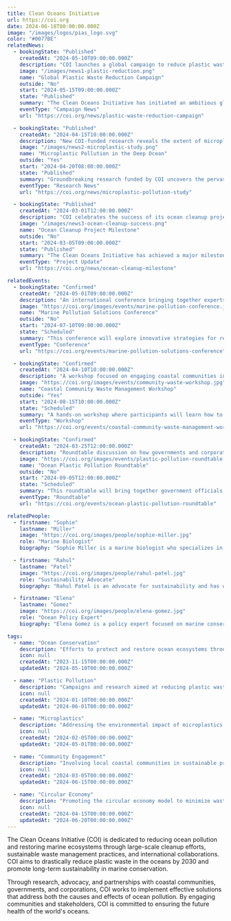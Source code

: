 ```yaml
---
title: Clean Oceans Initiative
url: https://coi.org
date: 2024-06-18T00:00:00.000Z
image: "/images/logos/pias_logo.svg"
color: "#0077BE"
relatedNews:
  - bookingState: "Published"
    createdAt: "2024-05-10T09:00:00.000Z"
    description: "COI launches a global campaign to reduce plastic waste in the oceans by 50% by 2030."
    image: "/images/news1-plastic-reduction.png"
    name: "Global Plastic Waste Reduction Campaign"
    outside: "No"
    start: "2024-05-15T09:00:00.000Z"
    state: "Published"
    summary: "The Clean Oceans Initiative has initiated an ambitious global campaign aimed at reducing plastic waste in the oceans by half by 2030 through collaboration with governments, corporations, and NGOs."
    eventType: "Campaign News"
    url: "https://coi.org/news/plastic-waste-reduction-campaign"

  - bookingState: "Published"
    createdAt: "2024-04-15T10:00:00.000Z"
    description: "New COI-funded research reveals the extent of microplastic pollution in the deep ocean and its impact on marine life."
    image: "/images/news2-microplastic-study.png"
    name: "Microplastic Pollution in the Deep Ocean"
    outside: "Yes"
    start: "2024-04-20T08:00:00.000Z"
    state: "Published"
    summary: "Groundbreaking research funded by COI uncovers the pervasive presence of microplastics in the deep ocean, posing significant threats to marine biodiversity."
    eventType: "Research News"
    url: "https://coi.org/news/microplastic-pollution-study"

  - bookingState: "Published"
    createdAt: "2024-03-01T12:00:00.000Z"
    description: "COI celebrates the success of its ocean cleanup project, which has removed over 10,000 tons of waste from coastal regions in the past year."
    image: "/images/news3-ocean-cleanup-success.png"
    name: "Ocean Cleanup Project Milestone"
    outside: "No"
    start: "2024-03-05T09:00:00.000Z"
    state: "Published"
    summary: "The Clean Oceans Initiative has achieved a major milestone in its mission to restore ocean health by removing over 10,000 tons of waste from coastlines across five continents."
    eventType: "Project Update"
    url: "https://coi.org/news/ocean-cleanup-milestone"

relatedEvents:
  - bookingState: "Confirmed"
    createdAt: "2024-05-01T09:00:00.000Z"
    description: "An international conference bringing together experts to discuss solutions to marine pollution and ways to restore ocean ecosystems."
    image: "https://coi.org/images/events/marine-pollution-conference.jpg"
    name: "Marine Pollution Solutions Conference"
    outside: "No"
    start: "2024-07-10T09:00:00.000Z"
    state: "Scheduled"
    summary: "This conference will explore innovative strategies for reducing ocean pollution and restoring damaged marine ecosystems."
    eventType: "Conference"
    url: "https://coi.org/events/marine-pollution-solutions-conference"

  - bookingState: "Confirmed"
    createdAt: "2024-04-10T10:00:00.000Z"
    description: "A workshop focused on engaging coastal communities in sustainable waste management practices to reduce plastic pollution."
    image: "https://coi.org/images/events/community-waste-workshop.jpg"
    name: "Coastal Community Waste Management Workshop"
    outside: "Yes"
    start: "2024-08-15T10:00:00.000Z"
    state: "Scheduled"
    summary: "A hands-on workshop where participants will learn how to implement community-driven waste management solutions to prevent plastic pollution in the oceans."
    eventType: "Workshop"
    url: "https://coi.org/events/coastal-community-waste-management-workshop"

  - bookingState: "Confirmed"
    createdAt: "2024-03-25T12:00:00.000Z"
    description: "Roundtable discussion on how governments and corporations can collaborate to address ocean plastic pollution and implement circular economy principles."
    image: "https://coi.org/images/events/plastic-pollution-roundtable.jpg"
    name: "Ocean Plastic Pollution Roundtable"
    outside: "No"
    start: "2024-09-05T12:00:00.000Z"
    state: "Scheduled"
    summary: "This roundtable will bring together government officials, corporate leaders, and environmentalists to discuss large-scale strategies for reducing plastic pollution in oceans."
    eventType: "Roundtable"
    url: "https://coi.org/events/ocean-plastic-pollution-roundtable"

relatedPeople:
  - firstname: "Sophie"
    lastname: "Miller"
    image: "https://coi.org/images/people/sophie-miller.jpg"
    role: "Marine Biologist"
    biography: "Sophie Miller is a marine biologist who specializes in studying the effects of pollution on marine ecosystems, particularly the impact of microplastics on ocean biodiversity."

  - firstname: "Rahul"
    lastname: "Patel"
    image: "https://coi.org/images/people/rahul-patel.jpg"
    role: "Sustainability Advocate"
    biography: "Rahul Patel is an advocate for sustainability and has worked extensively with coastal communities to implement sustainable waste management practices that reduce plastic pollution in oceans."

  - firstname: "Elena"
    lastname: "Gomez"
    image: "https://coi.org/images/people/elena-gomez.jpg"
    role: "Ocean Policy Expert"
    biography: "Elena Gomez is a policy expert focused on marine conservation and ocean health. She works with international organizations to create policies aimed at reducing ocean pollution and restoring marine environments."

tags:
  - name: "Ocean Conservation"
    description: "Efforts to protect and restore ocean ecosystems through pollution reduction and habitat restoration."
    icon: null
    createdAt: "2023-11-15T00:00:00.000Z"
    updatedAt: "2024-05-10T00:00:00.000Z"

  - name: "Plastic Pollution"
    description: "Campaigns and research aimed at reducing plastic waste in oceans and mitigating its effects on marine life."
    icon: null
    createdAt: "2024-01-10T00:00:00.000Z"
    updatedAt: "2024-06-01T00:00:00.000Z"

  - name: "Microplastics"
    description: "Addressing the environmental impact of microplastics in oceans and their threat to marine ecosystems."
    icon: null
    createdAt: "2024-02-05T00:00:00.000Z"
    updatedAt: "2024-05-01T00:00:00.000Z"

  - name: "Community Engagement"
    description: "Involving local coastal communities in sustainable practices to reduce waste and protect marine environments."
    icon: null
    createdAt: "2024-03-05T00:00:00.000Z"
    updatedAt: "2024-06-15T00:00:00.000Z"

  - name: "Circular Economy"
    description: "Promoting the circular economy model to minimize waste and reduce plastic pollution in oceans."
    icon: null
    createdAt: "2024-04-15T00:00:00.000Z"
    updatedAt: "2024-06-20T00:00:00.000Z"
---
```


The Clean Oceans Initiative (COI) is dedicated to reducing ocean pollution and restoring marine ecosystems through large-scale cleanup efforts, sustainable waste management practices, and international collaborations. COI aims to drastically reduce plastic waste in the oceans by 2030 and promote long-term sustainability in marine conservation.

Through research, advocacy, and partnerships with coastal communities, governments, and corporations, COI works to implement effective solutions that address both the causes and effects of ocean pollution. By engaging communities and stakeholders, COI is committed to ensuring the future health of the world's oceans.
